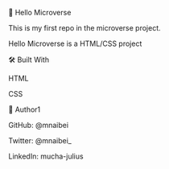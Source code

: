 📖 Hello Microverse

This is my first repo in the microverse project.

Hello Microverse is a HTML/CSS project

🛠 Built With

HTML

CSS

👤 Author1

GitHub: @mnaibei

Twitter: @mnaibei_

LinkedIn: mucha-julius
